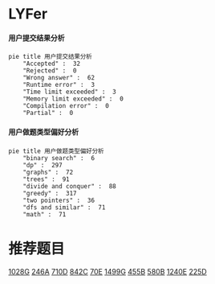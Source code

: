 # LYFer

<!-- tabs:start -->



#### **用户提交结果分析**

```mermaid
pie title 用户提交结果分析
    "Accepted" :  32
    "Rejected" :  0
    "Wrong answer" :  62
    "Runtime error" :  3
    "Time limit exceeded" :  3
    "Memory limit exceeded" :  0
    "Compilation error" :  0
    "Partial" :  0
```

#### **用户做题类型偏好分析**

```mermaid
pie title 用户做题类型偏好分析
    "binary search" :  6
    "dp" :  297
    "graphs" :  72
    "trees" :  91
    "divide and conquer" :  88
    "greedy" :  317
    "two pointers" :  36
    "dfs and similar" :  71
    "math" :  71
```



<!-- tabs:end -->
# 推荐题目
[1028G](https://codeforces.com/contest/1028/problem/G)
[246A](https://codeforces.com/contest/246/problem/A)
[710D](https://codeforces.com/contest/710/problem/D)
[842C](https://codeforces.com/contest/842/problem/C)
[70E](https://codeforces.com/contest/70/problem/E)
[1499G](https://codeforces.com/contest/1499/problem/G)
[455B](https://codeforces.com/contest/455/problem/B)
[580B](https://codeforces.com/contest/580/problem/B)
[1240E](https://codeforces.com/contest/1240/problem/E)
[225D](https://codeforces.com/contest/225/problem/D)
